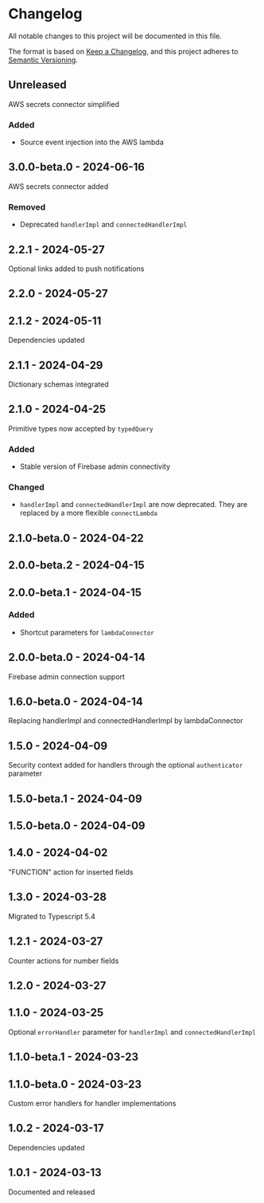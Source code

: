 # Changelog
All notable changes to this project will be documented in this file.

The format is based on [Keep a Changelog](https://keepachangelog.com/en/1.0.0/),
and this project adheres to [Semantic Versioning](https://semver.org/spec/v2.0.0.html).

## Unreleased
AWS secrets connector simplified

### Added
- Source event injection into the AWS lambda

## 3.0.0-beta.0 - 2024-06-16
AWS secrets connector added

### Removed
- Deprecated `handlerImpl` and `connectedHandlerImpl`

## 2.2.1 - 2024-05-27
Optional links added to push notifications

## 2.2.0 - 2024-05-27

## 2.1.2 - 2024-05-11
Dependencies updated

## 2.1.1 - 2024-04-29
Dictionary schemas integrated

## 2.1.0 - 2024-04-25
Primitive types now accepted by `typedQuery`

### Added
- Stable version of Firebase admin connectivity

### Changed
- `handlerImpl` and `connectedHandlerImpl` are now deprecated. They are replaced by a more flexible `connectLambda`

## 2.1.0-beta.0 - 2024-04-22

## 2.0.0-beta.2 - 2024-04-15

## 2.0.0-beta.1 - 2024-04-15
### Added
- Shortcut parameters for `lambdaConnector`

## 2.0.0-beta.0 - 2024-04-14
Firebase admin connection support

## 1.6.0-beta.0 - 2024-04-14
Replacing handlerImpl and connectedHandlerImpl by lambdaConnector

## 1.5.0 - 2024-04-09
Security context added for handlers through the optional `authenticator` parameter

## 1.5.0-beta.1 - 2024-04-09

## 1.5.0-beta.0 - 2024-04-09

## 1.4.0 - 2024-04-02
"FUNCTION" action for inserted fields

## 1.3.0 - 2024-03-28
Migrated to Typescript 5.4

## 1.2.1 - 2024-03-27
Counter actions for number fields

## 1.2.0 - 2024-03-27

## 1.1.0 - 2024-03-25
Optional `errorHandler` parameter for `handlerImpl` and `connectedHandlerImpl`

## 1.1.0-beta.1 - 2024-03-23

## 1.1.0-beta.0 - 2024-03-23
Custom error handlers for handler implementations

## 1.0.2 - 2024-03-17
Dependencies updated

## 1.0.1 - 2024-03-13
Documented and released
